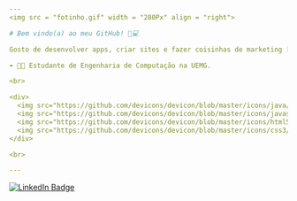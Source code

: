 ```yaml
---
<img src = "fotinho.gif" width = "280Px" align = "right">

# Bem vindo(a) ao meu GitHub! 🗿💻

Gosto de desenvolver apps, criar sites e fazer coisinhas de marketing [tipo meu site.] (uyla.rf.gd)

- 💚💙 Estudante de Engenharia de Computação na UEMG.

<br>

<div>
  <img src="https://github.com/devicons/devicon/blob/master/icons/java/java-original-wordmark.svg" title="Java" alt="Java" width="40" height="40"/>&nbsp;
  <img src="https://github.com/devicons/devicon/blob/master/icons/javascript/javascript-original.svg" title="JavaScript" alt="JavaScript" width="40" height="40"/>&nbsp;
  <img src="https://github.com/devicons/devicon/blob/master/icons/html5/html5-original.svg" title="HTML5" alt="HTML" width="40" height="40"/>&nbsp; 
  <img src="https://github.com/devicons/devicon/blob/master/icons/css3/css3-plain-wordmark.svg" title="CSS3" alt="CSS" width="40" height="40"/>&nbsp;
</div>

<br>

---
```


  <div id="badges">
  <a href = "https://www.linkedin.com/in/willian-alves-lion-69321b200/">
    <img src="https://img.shields.io/badge/LinkedIn-blue?style=for-the-badge&logo=linkedin&logoColor=white" alt="LinkedIn Badge"/>
  </a>
</div>
